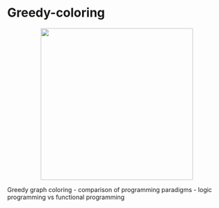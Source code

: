 # Greedy-coloring

<p align="center">
  <img width="350" height="350" src="https://encrypted-tbn0.gstatic.com/images?q=tbn:ANd9GcQ_N3QRDpxqlQOwoN57KteK3K_dTlhdHqSr8LrP1r1sGmI3d5G-yQ">
</p>

Greedy graph coloring - comparison of programming paradigms - logic programming vs functional programming<br>
